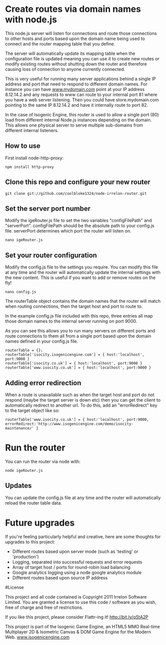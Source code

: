 # Create routes via domain names with node.js

This node.js server will listen for connections and route those connections to other hosts and ports based upon the domain name being used to connect and the router mapping table that you define.

The server will automatically update its mapping table when the configuration file is updated meaning you can use it to create new routes or modify existing routes without shutting down the router and therefore causing loss of connection to anyone currently connected.

This is very useful for running many server applications behind a single IP address and port that need to respond to different domain names. For instance you can have www.mydomain.com point at your IP address 8.12.14.2 and any requests to www can route to your internal port 81 where you have a web server listening. Then you could have store.mydomain.com pointing to the same IP 8.12.14.2 and have it internally route to port 82.

In the case of Isogenic Engine, this router is used to allow a single port (80) load from different internal Node.js instances depending on the domain. This allows one physical server to serve multiple sub-domains from different internal listeners.

## How to use

First install node-http-proxy:

    npm install http-proxy

## Clone this repo and configure your new router

    git clone git://github.com/coolbloke1324/node-irrelon-router.git

## Set the server port number

Modify the igeRouter.js file to set the two variables "configFilePath" and "serverPort". configFilePath should be the absolute path to your config.js file. serverPort determines which port the router will listen on.

    nano igeRouter.js

## Set your router configuration

Modify the config.js file to the settings you require. You can modify this file at any time and the router will automatically update the internal settings with the new content. This is useful if you want to add or remove routes on the fly!

    nano config.js

The routerTable object contains the domain names that the router will match when routing connections, then the target host and port to route to.

In the example config.js file included with this repo, three entries all map those domain names to the internal server running on port 9000.

As you can see this allows you to run many servers on different ports and route connections to them all from a single port based upon the domain names defined in your config.js file.

    routerTable = {};
    routerTable['isocity.isogenicengine.com'] = { host:'localhost', port:9000 }
    routerTable['isocity.co.uk'] = { host:'localhost', port:9000 }
    routerTable['www.isocity.co.uk'] = { host:'localhost', port:9000 }

## Adding error redirection

When a route is unavailable such as when the target host and port do not respond (maybe the target server is down etc) then you can get the client to automatically redirect to another url. To do this, add an "errorRedirect" key to the target object like so:

    routerTable['www.isocity.co.uk'] = { host:'localhost', port:9000, errorRedirect:'http://www.isogenicengine.com/demo/isocity-maintenance/' }

# Run the router

You can run the router via node with:

    node igeRouter.js

## Updates

You can update the config.js file at any time and the router will automatically reload the router table data.

# Future upgrades

If you're feeling particularly helpful and creative, here are some thoughts for upgrades to this project:

* Different routes based upon server mode (such as 'testing' or 'production')
* Logging, separated into successful requests and error requests
* Array of target host / ports for round-robin load balancing
* Google analytics logging using a node google analytics module
* Different routes based upon source IP address

#License

This project and all code contained is Copyright 2011 Irrelon Software Limited. You are granted a license to use this code / software as you wish, free of charge and free of restrictions.

If you like this project, please consider Flattr-ing it! http://bit.ly/qStA2P

This project is part of the Isogenic Game Engine, an HTML5 MMO Real-time Multiplayer 2D & Isometric Canvas & DOM Game Engine for the Modern Web. www.isogenicengine.com
